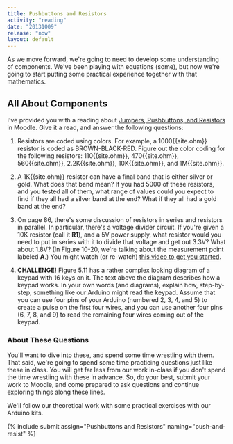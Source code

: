 ```yaml
---
title: Pushbuttons and Resistors
activity: "reading"
date: "20131009"
release: "now"
layout: default
---
```



As we move forward, we're going to need to develop some understanding of components. We've been playing with equations (some), but now we're going to start putting some practical experience together with that mathematics.

## All About Components

I've provided you with a reading about [Jumpers, Pushbuttons, and Resistors](http://moodle2.berea.edu/mod/resource/view.php?id=95360) in Moodle. Give it a read, and answer the following questions:

1. Resistors are coded using colors. For example, a 1000{{site.ohm}} resistor is coded as BROWN-BLACK-RED. Figure out the color coding for the following resistors: 110{{site.ohm}}, 470{{site.ohm}}, 560{{site.ohm}}, 2.2K{{site.ohm}}, 10K{{site.ohm}}, and 1M{{site.ohm}}.

1. A 1K{{site.ohm}} resistor can have a final band that is either silver or gold. What does that band mean? If you had 5000 of these resistors, and you tested all of them, what range of values could you expect to find if they all had a silver band at the end? What if they all had a gold band at the end?

1. On page 86, there's some discussion of resistors in series and resistors in parallel. In particular, there's a voltage divider circuit. If you're given a 10K resistor (call it **R1**), and a 5V power supply, what resistor would you need to put in series with it to divide that voltage and get out 3.3V? What about 1.8V? (In Figure 10-20, we're talking about the measurement point labeled **A**.) You might watch (or re-watch) [this video to get you started](http://www.youtube.com/watch?v=1cQy7dEVoLM).

1. **CHALLENGE!** Figure 5.11 has a rather complex looking diagram of a keypad with 16 keys on it. The text above the diagram describes how a keypad works. In your own words (and diagrams), explain how, step-by-step, something like our Arduino might read the keypad. Assume that you can use four pins of your Arduino (numbered 2, 3, 4, and 5) to create a pulse on the first four wires, and you can use another four pins (6, 7, 8, and 9) to read the remaining four wires coming out of the keypad.

### About These Questions

You'll want to dive into these, and spend some time wrestling with them. That said, we're going to spend some time practicing questions just like these in class. You will get far less from our work in-class if you don't spend the time wrestling with these in advance. So, do your best, submit your work to Moodle, and come prepared to ask questions and continue exploring things along these lines.

We'll follow our theoretical work with some practical exercises with our Arduino kits.

{% include submit assign="Pushbuttons and Resistors" naming="push-and-resist" %}
